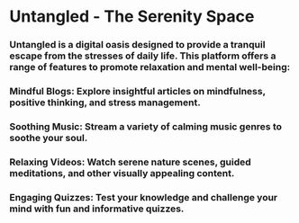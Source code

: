 # Untangled - The Serenity Space  

### Untangled is a digital oasis designed to provide a tranquil escape from the stresses of daily life. This platform offers a range of features to promote relaxation and mental well-being:

### Mindful Blogs: Explore insightful articles on mindfulness, positive thinking, and stress management.
### Soothing Music: Stream a variety of calming music genres to soothe your soul.
### Relaxing Videos: Watch serene nature scenes, guided meditations, and other visually appealing content.
### Engaging Quizzes: Test your knowledge and challenge your mind with fun and informative quizzes.
